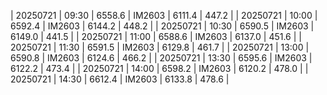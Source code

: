 | 20250721 | 09:30 | 6558.6 | IM2603 | 6111.4 | 447.2 | 
| 20250721 | 10:00 | 6592.4 | IM2603 | 6144.2 | 448.2 | 
| 20250721 | 10:30 | 6590.5 | IM2603 | 6149.0 | 441.5 | 
| 20250721 | 11:00 | 6588.6 | IM2603 | 6137.0 | 451.6 | 
| 20250721 | 11:30 | 6591.5 | IM2603 | 6129.8 | 461.7 | 
| 20250721 | 13:00 | 6590.8 | IM2603 | 6124.6 | 466.2 | 
| 20250721 | 13:30 | 6595.6 | IM2603 | 6122.2 | 473.4 | 
| 20250721 | 14:00 | 6598.2 | IM2603 | 6120.2 | 478.0 | 
| 20250721 | 14:30 | 6612.4 | IM2603 | 6133.8 | 478.6 | 

